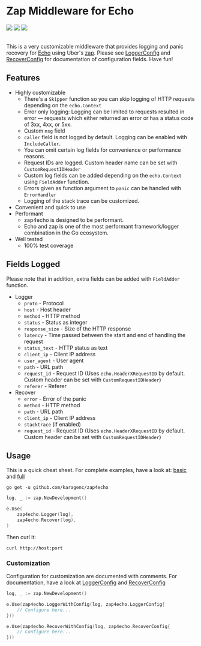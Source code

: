 # Zap Middleware for Echo

<div align="left">
    <a href="https://github.com/karagenc/zap4echo/actions/workflows/tests.yml"><img src="https://github.com/karagenc/zap4echo/actions/workflows/tests.yml/badge.svg"></img></a>
    <a href="https://coveralls.io/github/karagenc/zap4echo"><img src="https://coveralls.io/repos/github/karagenc/zap4echo/badge.svg"></img></a>
    <a href="https://pkg.go.dev/github.com/karagenc/zap4echo"><img src="https://pkg.go.dev/badge/github.com/karagenc/zap4echo"></img></a>
</div><br>

This is a very customizable middleware that provides logging and panic recovery for [Echo](https://github.com/labstack/echo) using Uber's [zap](https://github.com/uber-go/zap). Please see [LoggerConfig](https://pkg.go.dev/github.com/karagenc/zap4echo#LoggerConfig) and [RecoverConfig](https://pkg.go.dev/github.com/karagenc/zap4echo#RecoverConfig) for documentation of configuration fields. Have fun!

## Features

- Highly customizable
    - There's a `Skipper` function so you can skip logging of HTTP requests depending on the `echo.Context`
    - Error only logging: Logging can be limited to requests resulted in error — requests which either returned an error or has a status code of 3xx, 4xx, or 5xx.
    - Custom `msg` field
    - `caller` field is not logged by default. Logging can be enabled with `IncludeCaller`.
    - You can omit certain log fields for convenience or performance reasons.
    - Request IDs are logged. Custom header name can be set with `CustomRequestIDHeader`
    - Custom log fields can be added depending on the `echo.Context` using `FieldAdder` function.
    - Errors given as function argument to `panic` can be handled with `ErrorHandler`
    - Logging of the stack trace can be customized.
- Convenient and quick to use
- Performant
    - zap4echo is designed to be performant.
    - Echo and zap is one of the most performant framework/logger combination in the Go ecosystem.
- Well tested
    - 100% test coverage

## Fields Logged

Please note that in addition, extra fields can be added with `FieldAdder` function.

- Logger
    - `proto` - Protocol
    - `host` - Host header
    - `method` - HTTP method
    - `status` - Status as integer
    - `response_size` - Size of the HTTP response
    - `latency` - Time passed between the start and end of handling the request
    - `status_text` - HTTP status as text
    - `client_ip` - Client IP address
    - `user_agent` - User agent
    - `path` - URL path
    - `request_id` - Request ID (Uses `echo.HeaderXRequestID` by default. Custom header can be set with `CustomRequestIDHeader`)
    - `referer` - Referer
- Recover
    - `error` - Error of the panic
    - `method` - HTTP method
    - `path` - URL path
    - `client_ip` - Client IP address
    - `stacktrace` (if enabled)
    - `request_id` - Request ID (Uses `echo.HeaderXRequestID` by default. Custom header can be set with `CustomRequestIDHeader`)

## Usage

This is a quick cheat sheet. For complete examples, have a look at: [basic](_examples/basic/main.go) and [full](_examples/full/main.go)

```shell
go get -u github.com/karagenc/zap4echo
```

```go
log, _ := zap.NewDevelopment()

e.Use(
    zap4echo.Logger(log),
    zap4echo.Recover(log),
)
```

Then curl it:
```shell
curl http://host:port
```

### Customization

Configuration for customization are documented with comments. For documentation, have a look at [LoggerConfig](https://pkg.go.dev/github.com/karagenc/zap4echo#LoggerConfig) and [RecoverConfig](https://pkg.go.dev/github.com/karagenc/zap4echo#RecoverConfig)

```go
log, _ := zap.NewDevelopment()

e.Use(zap4echo.LoggerWithConfig(log, zap4echo.LoggerConfig{
    // Configure here...
}))

e.Use(zap4echo.RecoverWithConfig(log, zap4echo.RecoverConfig{
    // Configure here...
}))
```
